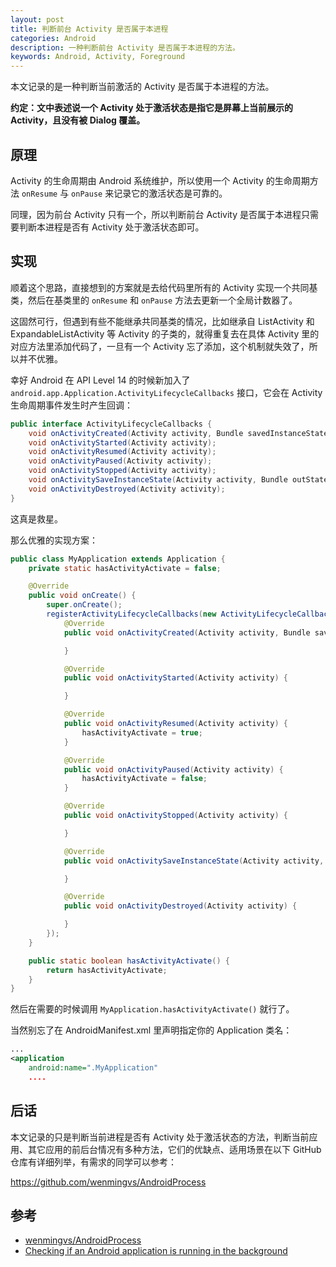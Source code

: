 ```yaml
---
layout: post
title: 判断前台 Activity 是否属于本进程
categories: Android
description: 一种判断前台 Activity 是否属于本进程的方法。
keywords: Android, Activity, Foreground
---
```


本文记录的是一种判断当前激活的 Activity 是否属于本进程的方法。

**约定：文中表述说一个 Activity 处于激活状态是指它是屏幕上当前展示的 Activity，且没有被 Dialog 覆盖。**

## 原理

Activity 的生命周期由 Android 系统维护，所以使用一个 Activity 的生命周期方法 `onResume` 与 `onPause` 来记录它的激活状态是可靠的。

同理，因为前台 Activity 只有一个，所以判断前台 Activity 是否属于本进程只需要判断本进程是否有 Activity 处于激活状态即可。

## 实现

顺着这个思路，直接想到的方案就是去给代码里所有的 Activity 实现一个共同基类，然后在基类里的 `onResume` 和 `onPause` 方法去更新一个全局计数器了。

这固然可行，但遇到有些不能继承共同基类的情况，比如继承自 ListActivity 和 ExpandableListActivity 等 Activity 的子类的，就得重复去在具体 Activity 里的对应方法里添加代码了，一旦有一个 Activity 忘了添加，这个机制就失效了，所以并不优雅。

幸好 Android 在 API Level 14 的时候新加入了 `android.app.Application.ActivityLifecycleCallbacks` 接口，它会在 Activity 生命周期事件发生时产生回调：

```java
public interface ActivityLifecycleCallbacks {
    void onActivityCreated(Activity activity, Bundle savedInstanceState);
    void onActivityStarted(Activity activity);
    void onActivityResumed(Activity activity);
    void onActivityPaused(Activity activity);
    void onActivityStopped(Activity activity);
    void onActivitySaveInstanceState(Activity activity, Bundle outState);
    void onActivityDestroyed(Activity activity);
}
```

这真是救星。

那么优雅的实现方案：

```java
public class MyApplication extends Application {
    private static hasActivityActivate = false;

    @Override
    public void onCreate() {
        super.onCreate();
        registerActivityLifecycleCallbacks(new ActivityLifecycleCallbacks() {
            @Override
            public void onActivityCreated(Activity activity, Bundle savedInstanceState) {

            }

            @Override
            public void onActivityStarted(Activity activity) {

            }

            @Override
            public void onActivityResumed(Activity activity) {
                hasActivityActivate = true;
            }

            @Override
            public void onActivityPaused(Activity activity) {
                hasActivityActivate = false;
            }

            @Override
            public void onActivityStopped(Activity activity) {

            }

            @Override
            public void onActivitySaveInstanceState(Activity activity, Bundle outState) {

            }

            @Override
            public void onActivityDestroyed(Activity activity) {

            }
        });
    }

    public static boolean hasActivityActivate() {
        return hasActivityActivate;
    }
}
```

然后在需要的时候调用 `MyApplication.hasActivityActivate()` 就行了。

当然别忘了在 AndroidManifest.xml 里声明指定你的 Application 类名：

```xml
...
<application
    android:name=".MyApplication"
    ....
```

## 后话

本文记录的只是判断当前进程是否有 Activity 处于激活状态的方法，判断当前应用、其它应用的前后台情况有多种方法，它们的优缺点、适用场景在以下 GitHub 仓库有详细列举，有需求的同学可以参考：

<https://github.com/wenmingvs/AndroidProcess>

## 参考

* [wenmingvs/AndroidProcess](https://github.com/wenmingvs/AndroidProcess)
* [Checking if an Android application is running in the background](http://stackoverflow.com/questions/3667022/checking-if-an-android-application-is-running-in-the-background/5862048#5862048)
